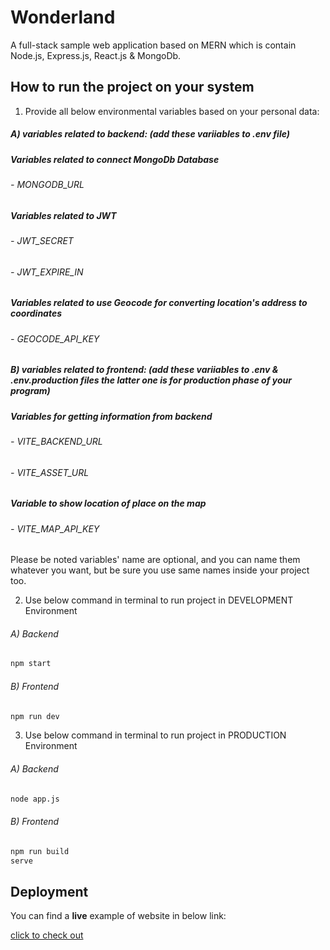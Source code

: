 # Wonderland

A full-stack sample web application based on MERN which is contain Node.js, Express.js, React.js & MongoDb.


## How to run the project on your system
1) Provide all below environmental variables based on your personal data:

##### A) variables related to backend: (add these variiables to .env file)
##### Variables related to connect MongoDb Database
###### - MONGODB_URL
  
##### Variables related to JWT 
###### - JWT_SECRET
###### - JWT_EXPIRE_IN

##### Variables related to use Geocode for converting location's address to coordinates 
###### - GEOCODE_API_KEY

##### B) variables related to frontend: (add these variiables to .env & .env.production files the latter one is for production phase of your program)
##### Variables for getting information from backend 
###### - VITE_BACKEND_URL
###### - VITE_ASSET_URL

##### Variable to show location of place on the map
###### - VITE_MAP_API_KEY
  

Please be noted variables' name are optional, and you can name them whatever you want, but be sure you use same names inside your project too.

2) Use below command in terminal to run project in DEVELOPMENT Environment
###### A) Backend
```bash
npm start
```

###### B) Frontend
```bash
npm run dev
```

3) Use below command in terminal to run project in PRODUCTION Environment
###### A) Backend
```bash
node app.js
```
###### B) Frontend 
```bash
npm run build
serve
```


## Deployment
You can find a **live** example of website in below link:

[click to check out ](https://wonder-land.netlify.app/) 
